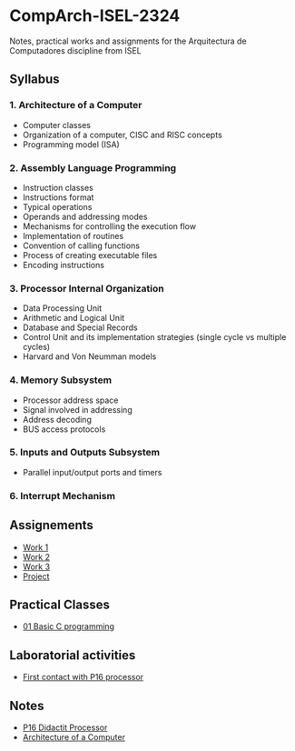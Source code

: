 # CompArch-ISEL-2324



Notes, practical works and assignments for the Arquitectura de Computadores discipline from ISEL

## Syllabus

### 1. Architecture of a Computer

- Computer classes
- Organization of a computer, CISC and RISC concepts
- Programming model (ISA)


### 2. Assembly Language Programming

- Instruction classes
- Instructions format
- Typical operations
- Operands and addressing modes
- Mechanisms for controlling the execution flow
- Implementation of routines
- Convention of calling functions
- Process of creating executable files
- Encoding instructions


### 3. Processor Internal Organization

- Data Processing Unit
- Arithmetic and Logical Unit
- Database and Special Records
- Control Unit and its implementation strategies (single cycle vs multiple cycles)
- Harvard and Von Neumman models


### 4. Memory Subsystem

- Processor address space
- Signal involved in addressing
- Address decoding
- BUS access protocols


### 5. Inputs and Outputs Subsystem

- Parallel input/output ports and timers


### 6. Interrupt Mechanism


## Assignements

- [Work 1](Assignments)
- [Work 2](Assigments)
- [Work 3](Assigmnets)
- [Project](Assigments)


## Practical Classes

- [01 Basic C programming](Practical%20classes/01%20Basic%20C%20programming)

## Laboratorial activities

- [First contact with P16 processor](Laboratorial%20activities/lab01)


## Notes

- [P16 Didactit Processor](Theory/P16%20Didactit%20Processor/README.md)
- [Architecture of a Computer](Theory/1.%20Architecture%20of%20a%20Computer.md)

